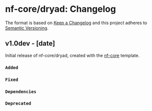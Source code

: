 # nf-core/dryad: Changelog

The format is based on [Keep a Changelog](https://keepachangelog.com/en/1.0.0/)
and this project adheres to [Semantic Versioning](https://semver.org/spec/v2.0.0.html).

## v1.0dev - [date]

Initial release of nf-core/dryad, created with the [nf-core](https://nf-co.re/) template.

### `Added`

### `Fixed`

### `Dependencies`

### `Deprecated`
